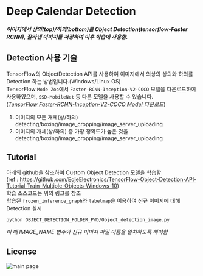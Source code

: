 # Deep Calendar Detection

##### 이미지에서 상의(top)/하의(bottom)를 Object Detection(tensorflow-Faster RCNN), 잘라낸 이미지를 저장하여 이후 학습에 사용함.


## Detection 사용 기술
TensorFlow의 ObjectDetection API를 사용하여 이미지에서 의상의 상의와 하의를 Detection 하는 방법입니다.(Windows/Linux OS)  
TensorFlow `Mode Zoo`에서 `Faster-RCNN-Inception-V2-COCO` 모델을 다운로드하여 사용하였으며, `SSD-MobileNet` 등 다른 모델을 사용할 수 있습니다.  
(_[TensorFlow Faster-RCNN-Inception-V2-COCO Model 다운로드](http://download.tensorflow.org/models/object_detection/faster_rcnn_inception_v2_coco_2018_01_28.tar.gz)_)  
1. 이미지의 모든 개체(상/하의) detecting/boxing/image_cropping/image_server_uploading  
2. 이미지의 개체(상/하의) 중 가장 정확도가 높은 것을 detecting/boxing/image_cropping/image_server_uploading  

## Tutorial
아래의 github을 참조하여 Custom Object Detection 모델을 학습함  
(ref : https://github.com/EdjeElectronics/TensorFlow-Object-Detection-API-Tutorial-Train-Multiple-Objects-Windows-10)  
학습 소스코드는 위의 링크를 참조  
학습된 `frozen_inference_graph`와 `labelmap`을 이용하여 신규 이미지에 대해 Detection 실시  
```
python OBJECT_DETECTION_FOLDER_PWD/Object_detection_image.py
```
_이 때 IMAGE_NAME 변수와 신규 이미지 파일 이름을 일치하도록 해야함_



## License
![main page](../bplogo.jpg)

